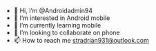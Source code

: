 - 👋 Hi, I’m @Androidadmin94
- 👀 I’m interested in Android mobile
- 🌱 I’m currently learning mobile
- 💞️ I’m looking to collaborate on phone
- 📫 How to reach me stradrian931@outlook.com

<!---
Androidadmin94/Androidadmin94 is a ✨ special ✨ repository because its `README.md` (this file) appears on your GitHub profile.
You can click the Preview link to take a look at your changes.
--->
